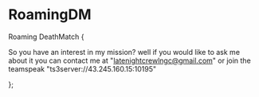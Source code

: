 # RoamingDM
Roaming DeathMatch {

So you have an interest in my mission?
well if you would like to ask me about it you can contact me at "latenightcrewlngc@gmail.com" or join the teamspeak
"ts3server://43.245.160.15:10195"

};
